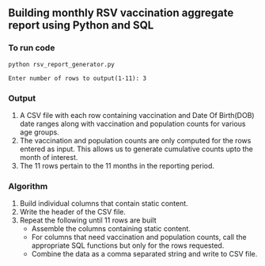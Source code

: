 ## Building monthly RSV vaccination aggregate report using Python and SQL

### To run code
	python rsv_report_generator.py
	
    Enter number of rows to output(1-11): 3
	
### Output
1. A CSV file with each row containing vaccination and Date Of Birth(DOB) date ranges along with vaccination and population counts for various age groups.
2. The vaccination and population counts are only computed for the rows entered as input. This allows us to generate cumulative counts upto the month of interest.
3. The 11 rows pertain to the 11 months in the reporting period.

### Algorithm
1. Build individual columns that contain static content.
1. Write the header of the CSV file.
2. Repeat the following until 11 rows are built
	- Assemble the columns containing static content.
	- For columns that need vaccination and population counts, call the appropriate SQL functions but only for the rows requested.
	- Combine the data as a comma separated string and write to CSV file.